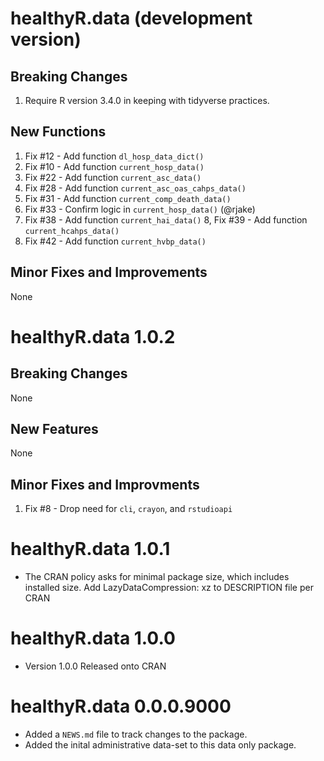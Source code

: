 # healthyR.data (development version)

## Breaking Changes
1. Require R version 3.4.0 in keeping with tidyverse practices.

## New Functions
1. Fix #12 - Add function `dl_hosp_data_dict()`
2. Fix #10 - Add function `current_hosp_data()`
3. Fix #22 - Add function `current_asc_data()`
4. Fix #28 - Add function `current_asc_oas_cahps_data()`
5. Fix #31 - Add function `current_comp_death_data()`
6. Fix #33 - Confirm logic in `current_hosp_data()` (@rjake)
7. Fix #38 - Add function `current_hai_data()`
8, Fix #39 - Add function `current_hcahps_data()`
9. Fix #42 - Add function `current_hvbp_data()`

## Minor Fixes and Improvements
None

# healthyR.data 1.0.2

## Breaking Changes
None

## New Features
None

## Minor Fixes and Improvments
1. Fix #8 - Drop need for `cli`, `crayon`, and `rstudioapi`

# healthyR.data 1.0.1
* The CRAN policy asks for minimal package size, which includes installed
size. Add LazyDataCompression: xz to DESCRIPTION file per CRAN


# healthyR.data 1.0.0
* Version 1.0.0 Released onto CRAN

# healthyR.data 0.0.0.9000

* Added a `NEWS.md` file to track changes to the package.
* Added the inital administrative data-set to this data only package.
